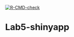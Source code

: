 <!-- badges: start -->
  [![R-CMD-check](https://github.com/bboyect/Lab5-shinyapp/actions/workflows/R-CMD-check.yaml/badge.svg)](https://github.com/bboyect/Lab5-shinyapp/actions/workflows/R-CMD-check.yaml)
<!-- badges: end -->
  
# Lab5-shinyapp